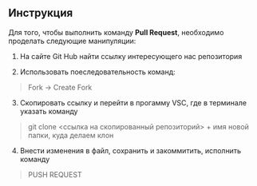 ## Инcтрукция 

Для того, чтобы выполнить команду **Pull Request**, необходимо проделать следующие манипуляции:

1. На сайте Git Hub найти ссылку интересующего нас репозитория

2. Использовать поеследовательность команд:

>Fork -> Create Fork

3. Скопировать ссылку и перейти в прогамму VSC, где в терминале указать команду

>git clone <ссылка на скопированный репозиторий> + имя новой папки, куда делаем клон

4. Внести изменения в файл, сохранить и закоммитить, исполнить команду

>PUSH REQUEST
